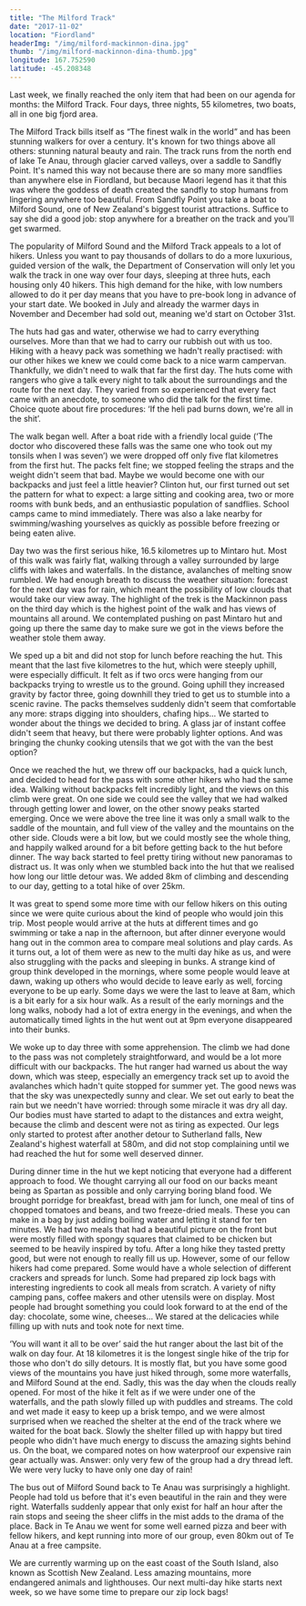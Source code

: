 ```yaml
---
title: "The Milford Track"
date: "2017-11-02"
location: "Fiordland"
headerImg: "/img/milford-mackinnon-dina.jpg"
thumb: "/img/milford-mackinnon-dina-thumb.jpg"
longitude: 167.752590
latitude: -45.208348
---
```


Last week, we finally reached the only item that had been on our agenda for months: the Milford Track. Four days, three nights, 55 kilometres, two boats, all in one big fjord area.

The Milford Track bills itself as “The finest walk in the world” and has been stunning walkers for over a century. It's known for two things above all others: stunning natural beauty and rain. The track runs from the north end of lake Te Anau, through glacier carved valleys, over a saddle to Sandfly Point. It's named this way not because there are so many more sandflies than anywhere else in Fiordland, but because Maori legend has it that this was where the goddess of death created the sandfly to stop humans from lingering anywhere too beautiful. From Sandfly Point you take a boat to Milford Sound, one of New Zealand's biggest tourist attractions. Suffice to say she did a good job: stop anywhere for a breather on the track and you'll get swarmed.

The popularity of Milford Sound and the Milford Track appeals to a lot of hikers. Unless you want to pay thousands of dollars to do a more luxurious, guided version of the walk, the Department of Conservation will only let you walk the track in one way over four days, sleeping at three huts, each housing only 40 hikers. This high demand for the hike, with low numbers allowed to do it per day means that you have to pre-book long in advance of your start date. We booked in July and already the warmer days in November and December had sold out, meaning we'd start on October 31st.

<div><map route="/route/milford.json" type="article" layer="terrain"></map></div>

The huts had gas and water, otherwise we had to carry everything ourselves. More than that we had to carry our rubbish out with us too. Hiking with a heavy pack was something we hadn't really practised: with our other hikes we knew we could come back to a nice warm campervan. Thankfully, we didn't need to walk that far the first day. The huts come with rangers who give a talk every night to talk about the surroundings and the route for the next day. They varied from so experienced that every fact came with an anecdote, to someone who did the talk for the first time. Choice quote about fire procedures: ‘If the heli pad burns down, we're all in the shit’. 

The walk began well. After a boat ride with a friendly local guide (‘The doctor who discovered these falls was the same one who took out my tonsils when I was seven’) we were dropped off only five flat kilometres from the first hut. The packs felt fine; we stopped feeling the straps and the weight didn't seem that bad. Maybe we would become one with our backpacks and just feel a little heavier? Clinton hut, our first turned out set the pattern for what to expect: a large sitting and cooking area, two or more rooms with bunk beds, and an enthusiastic population of sandflies. School camps came to mind immediately. There was also a lake nearby for swimming/washing yourselves as quickly as possible before freezing or being eaten alive.

<div><photo url="/img/milford-waterfalls.jpg"></photo></div>

Day two was the first serious hike, 16.5 kilometres up to Mintaro hut. Most of this walk was fairly flat, walking through a valley surrounded by large cliffs with lakes and waterfalls. In the distance, avalanches of melting snow rumbled. We had enough breath to discuss the weather situation: forecast for the next day was for rain, which meant the possibility of low clouds that would take our view away. The highlight of the trek is the Mackinnon pass on the third day which is the highest point of the walk and has views of mountains all around. We contemplated pushing on past Mintaro hut and going up there the same day to make sure we got in the views before the weather stole them away. 

We sped up a bit and did not stop for lunch before reaching the hut. This meant that the last five kilometres to the hut, which were steeply uphill, were especially difficult. It felt as if two orcs were hanging from our backpacks trying to wrestle us to the ground. Going uphill they increased gravity by factor three, going downhill they tried to get us to stumble into a scenic ravine. The packs themselves suddenly didn't seem that comfortable any more: straps digging into shoulders, chafing hips… We started to wonder about the things we decided to bring. A glass jar of instant coffee didn't seem that heavy, but there were probably lighter options. And was bringing the chunky cooking utensils that we got with the van the best option?

<div><photo url="/img/milford-valley-dina.jpg" fullwidth="true"></photo></div>

Once we reached the hut, we threw off our backpacks, had a quick lunch, and decided to head for the pass with some other hikers who had the same idea. Walking without backpacks felt incredibly light, and the views on this climb were great. On one side we could see the valley that we had walked through getting lower and lower, on the other snowy peaks started emerging. Once we were above the tree line it was only a small walk to the saddle of the mountain, and full view of the valley and the mountains on the other side. Clouds were a bit low, but we could mostly see the whole thing, and happily walked around for a bit before getting back to the hut before dinner. The way back started to feel pretty tiring without new panoramas to distract us. It was only when we stumbled back into the hut that we realised how long our little detour was. We added 8km of climbing and descending to our day, getting to a total hike of over 25km.

It was great to spend some more time with our fellow hikers on this outing since we were quite curious about the kind of people who would join this trip. Most people would arrive at the huts at different times and go swimming or take a nap in the afternoon, but after dinner everyone would hang out in the common area to compare meal solutions and play cards.  As it turns out, a lot of them were as new to the multi day hike as us, and were also struggling with the packs and sleeping in bunks. A strange kind of group think developed in the mornings, where some people would leave at dawn, waking up others who would decide to leave early as well, forcing everyone to be up early. Some days we were the last to leave at 8am, which is a bit early for a six hour walk. As a result of the early mornings and the long walks, nobody had a lot of extra energy in the evenings, and when the automatically timed lights in the hut went out at 9pm everyone disappeared into their bunks.

<div><photo url="/img/milford-mackinnon-toilet.jpg" caption="The outhouse at the top of Mackinnon pass. Possibly the most scenic toilet in the world"></photo></div>

We woke up to day three with some apprehension. The climb we had done to the pass was not completely straightforward, and would be a lot more difficult with our backpacks. The hut ranger had warned us about the way down, which was steep, especially an emergency track set up to avoid the avalanches which hadn't quite stopped for summer yet. The good news was that the sky was unexpectedly sunny and clear. We set out early to beat the rain but we needn't have worried: through some miracle it was dry all day. Our bodies must have started to adapt to the distances and extra weight, because the climb and descent were not as tiring as expected. Our legs only started to protest after another detour to Sutherland falls, New Zealand's highest waterfall at 580m, and did not stop complaining until we had reached the hut for some well deserved dinner.

During dinner time in the hut we kept noticing that everyone had a different approach to food. We thought carrying all our food on our backs meant being as Spartan as possible and only carrying boring bland food. We brought porridge for breakfast, bread with jam for lunch, one meal of tins of chopped tomatoes and beans, and two freeze-dried meals. These you can make in a bag by just adding boiling water and letting it stand for ten minutes. We had two meals that had a beautiful picture on the front but were mostly filled with spongy squares that claimed to be chicken but seemed to be heavily inspired by tofu. After a long hike they tasted pretty good, but were not enough to really fill us up. However, some of our fellow hikers had come prepared. Some would have a whole selection of different crackers and spreads for lunch. Some had prepared zip lock bags with interesting ingredients to cook all meals from scratch. A variety of nifty camping pans, coffee makers and other utensils were on display. Most people had brought something you could look forward to at the end of the day: chocolate, some wine, cheeses… We stared at the delicacies while filling up with nuts and took note for next time.

<div><photo url="/img/milford-mackinnon.jpg" fullwidth="true"></photo></div>

‘You will want it all to be over’ said the hut ranger about the last bit of the walk on day four. At 18 kilometres it is the longest single hike of the trip for those who don't do silly detours. It is mostly flat, but you have some good views of the mountains you have just hiked through, some more waterfalls, and Milford Sound at the end. Sadly, this was the day when the clouds really opened. For most of the hike it felt as if we were under one of the waterfalls, and the path slowly filled up with puddles and streams. The cold and wet made it easy to keep up a brisk tempo, and we were almost surprised when we reached the shelter at the end of the track where we waited for the boat back. Slowly the shelter filled up with happy but tired people who didn't have much energy to discuss the amazing sights behind us. On the boat, we compared notes on how waterproof our expensive rain gear actually was. Answer: only very few of the group had a dry thread left. We were very lucky to have only one day of rain!

The bus out of Milford Sound back to Te Anau was surprisingly a highlight. People had told us before that it's even beautiful in the rain and they were right. Waterfalls suddenly appear that only exist for half an hour after the rain stops and seeing the sheer cliffs in the mist adds to the drama of the place. Back in Te Anau we went for some well earned pizza and beer with fellow hikers, and kept running into more of our group, even 80km out of Te Anau at a free campsite.

<div><photo url="/img/milford-sound-road.jpg" caption="The road out of Milford Sound in the mist"></photo></div>

We are currently warming up on the east coast of the South Island, also known as Scottish New Zealand. Less amazing mountains, more endangered animals and lighthouses. Our next multi-day hike starts next week, so we have some time to prepare our zip lock bags!